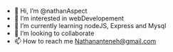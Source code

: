 - 👋 Hi, I’m @nathanAspect
- 👀 I’m interested in webDevelopement
- 🌱 I’m currently learning nodeJS, Express and Mysql
- 💞️ I’m looking to collaborate
- 📫 How to reach me Nathananteneh@gmail.com

<!---
nathanAspect/nathanAspect is a ✨ special ✨ repository because its `README.md` (this file) appears on your GitHub profile.
You can click the Preview link to take a look at your changes.
--->
